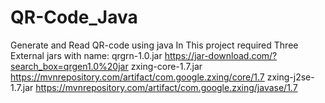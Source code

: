# QR-Code_Java
Generate and Read QR-code using java
In This project required Three External jars with name:
    qrgrn-1.0.jar 
      https://jar-download.com/?search_box=qrgen1.0%20jar
    zxing-core-1.7.jar
      https://mvnrepository.com/artifact/com.google.zxing/core/1.7
    zxing-j2se-1.7.jar
      https://mvnrepository.com/artifact/com.google.zxing/javase/1.7

